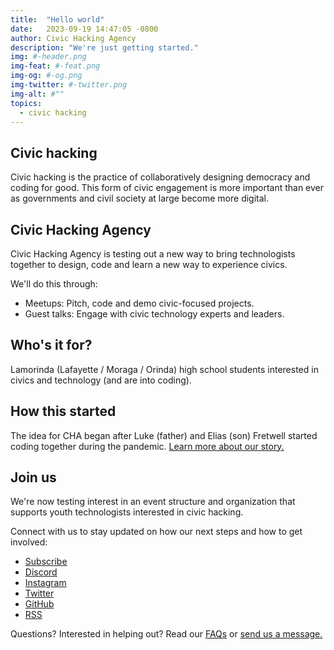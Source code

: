 ```yaml
---
title:  "Hello world"
date:   2023-09-19 14:47:05 -0800
author: Civic Hacking Agency
description: "We're just getting started."
img: #-header.png
img-feat: #-feat.png
img-og: #-og.png
img-twitter: #-twitter.png
img-alt: #""
topics:
  - civic hacking
---
```


## Civic hacking

Civic hacking is the practice of collaboratively designing democracy and coding for good. This form of civic engagement is more important than ever as governments and civil society at large become more digital.

## Civic Hacking Agency

Civic Hacking Agency is testing out a new way to bring technologists together to design, code and learn a new way to experience civics.

We'll do this through:

* Meetups: Pitch, code and demo civic-focused projects.
* Guest talks: Engage with civic technology experts and leaders. 

## Who's it for?

Lamorinda (Lafayette / Moraga / Orinda) high school students interested in civics and technology (and are into coding). 

## How this started

The idea for CHA began after Luke (father) and Elias (son) Fretwell started coding together during the pandemic. [Learn more about our story.](https://www.govtech.com/civic/a-young-civic-hacker-could-be-the-next-generation-of-gov-tech)

## Join us

We're now testing interest in an event structure and organization that supports youth technologists interested in civic hacking.

Connect with us to stay updated on how our next steps and how to get involved:

* [Subscribe](https://mailchi.mp/754e6f656770/civic-hacking-agency-newsletter)
* [Discord](https://discord.gg/jWRn4tKgK8)
* [Instagram](https://www.instagram.com/civichackingagency/)
* [Twitter](https://twitter.com/Civic_Hacking)
* [GitHub](https://github.com/civichackingagency/)
* [RSS](https://civichackingagency.org/feed.xml)

Questions? Interested in helping out? Read our [FAQs](/faqs) or [send us a message.](https://docs.civichackingagency.org/contact/)
